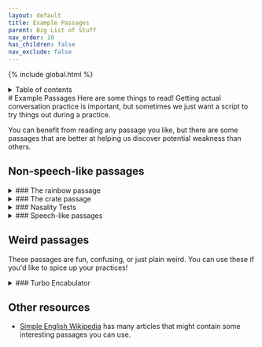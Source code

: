 ```yaml
---
layout: default
title: Example Passages
parent: Big List of Stuff
nav_order: 10
has_children: false
nav_exclude: false
---
```

{% include global.html %}
<details closed markdown="block">
  <summary markdown="block">
    Table of contents
  </summary>
{: .text-delta }
1. TOC
{:toc}
</details>
# Example Passages
Here are some things to read! Getting actual conversation practice is important, but sometimes we just want a script to try things out during a practice.

You can benefit from reading any passage you like, but there are some passages that are better at helping us discover potential weakness than others.

## Non-speech-like passages

<details closed markdown="block"><summary markdown="block">
### The rainbow passage
</summary>
This passage is very common and useful for starting out. The rainbow passage is a good example of a passage that can be read both as speech and as a script.

> When the sunlight strikes raindrops in the air, they act as a prism and form a rainbow. The rainbow is a division of white light into many beautiful colors. These take the shape of a long round arch, with its path high above, and its two ends apparently beyond the horizon. There is, according to legend, a boiling pot of gold at one end. People look, but no one ever finds it. When a man looks for something beyond his reach, his friends say he is looking for the pot of gold at the end of the rainbow.
</details>

<details closed markdown="block"><summary markdown="block">
### The crate passage
</summary>

The phrases in this passage are shorter, which can help when trying small modifications many times.
> Open the crate but don't break the glass.
> Oak is strong and also gives shade.
> Cats and dogs each hate the other.
> The pipe began to rust while new.
> Add the sum to the product of these three.
> The ripe taste of cheese improves with age.
> Act on these orders with great speed.
> The hog crawled under the high fence.
> Move the vat over the hot fire.

</details>

<details closed markdown="block">
<summary markdown="block">
### Nasality Tests
</summary>
We can use these to test nasality. If we block the nose by pinching it and read the non-nasal passages, it should sound exactly the same as if we didn't block the nose.

**Non-nasal:**
> Please take these glasses with the plates to be washed below the tap.
> The sea was as rough as it was dark.
> The lights of the city glowed brightly below us.
> You could be surprised at that aspect of his character.

**Nasal:**
> The wind blew strongly and bent trees over in a show of staggering natural strength.
> Many, but not all plants, flower in spring.
> She longed to dance beneath the moonlight.
> Finding nothing in front they muttered to themselves about something inane.
</details>

<details closed markdown="block"><summary markdown="block">
### Speech-like passages
</summary>
Speech-like passages are more realistic. These sound closer to something you might say when talking with a friend. These are helpful for testing intonation and other complex qualities of speech.

> 1. Wait so they went anyway? I thought the weather was going to be bad so I cancelled it all on my end. How are they even going to get there aren't the bridges closed?
> 2. Well yes, but also no. I haven't been there so I don't know if they still sell it. All I know is they don't ship internationally unless you pay like, 100 bucks.
> 3. What the hell was that!? They just spawnsniped the whole damn team like 5 times in a row all with headshots. This has gotta be hacks.
> 4. So I haven't introduced you two yet have I. I'll have to invite you both on the weekend, you've got tons in common, I reckon you'll get on great.
> 5. Did you ever get that flashlight I told you about? Mine's so powerful I used it to cook a bit of beef haha. It's so bright, I think like 4000 lumens or something crazy like that. Gotta make sure you get the right batteries though otherwise they'll burn it out.
> 6. I couldn't sleep last night... I ended up getting up and having a cup of tea. I don't know why, I don't usually have trouble sleeping but for some reason my eyes were just wired open. You ever get that?
> 7. Oh my god the dinner last night was so amazing! You had the tacos too right? That sauce on it was incredible I just want like 100 liters of the stuff so I can put it on everything.
</details>

## Weird passages
These passages are fun, confusing, or just plain weird. You can use these if you'd like to spice up your practices!

<details closed markdown="block"><summary markdown="block">
### Turbo Encabulator
</summary>
[Source](https://www.youtube.com/watch?v=Ac7G7xOG2Ag)

> For a number of years now, work has been proceeding in order to bring perfection to the crudely conceived idea of a transmission that would not only supply inverse reactive current for use in unilateral phase detractors, but would also be capable of automatically synchronizing cardinal grammeters. Such an instrument is the turbo encabulator.
>
> Now basically the only new principle involved is that instead of power being generated by the relative motion of conductors and fluxes, it is produced by the modial interaction of magneto-reluctance and capacitive diractance.
>
> The original machine had a base plate of pre-famulated amulite surmounted by a malleable logarithmic casing in such a way that the two spurving bearings were in a direct line with the panametric fan. The latter consisted simply of six hydrocoptic marzlevanes, so fitted to the ambifacient lunar waneshaft that side fumbling was effectively prevented.
>
> The main winding was of the normal lotus-o-delta type placed in panendermic semi-boloid slots of the stator, every seventh conductor being connected by a non-reversible tremie pipe to the differential girdle spring on the “up” end of the grammeters.
>
> The turbo-encabulator has now reached a high level of development, and it’s being successfully used in the operation of novertrunnions. Moreover, whenever a forescent skor motion is required, it may also be employed in conjunction with a drawn reciprocation dingle arm, to reduce sinusoidal repleneration.
</details>

## Other resources

- [Simple English Wikipedia](https://simple.wikipedia.org/wiki/Simple_English_Wikipedia) has many articles that might contain some interesting passages you can use.
